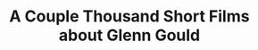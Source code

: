---
ee_id: '2147'
site: '1'
type: '2'
url: 2008-082-a-couple-thousand-short-films-about-glenn-gould-publication
title: 'A Couple Thousand Short Films about Glenn Gould '
year: '2008'
display_year: '2008'
medium: Publication
dims: 7.75 x 5 x 0.75
pitch: ''
ps: ''
live_url: ''
related: |-
  [41] 2007-006 A Couple Thousand Short Films About Glenn Gould - 2007-006-a-couple-thousand-short-films-about-glenn-gould
  [43] 2007-007 On C - 2007-007-on-c
youtube: ''
related_code: ''
imgs: glenn-gould-2008-082-full-1-press-ih.jpg
subheading: "(Publication)"
download: ''
add_credit: Dexter Sinister
commission: ''
layout: things-i-made
---